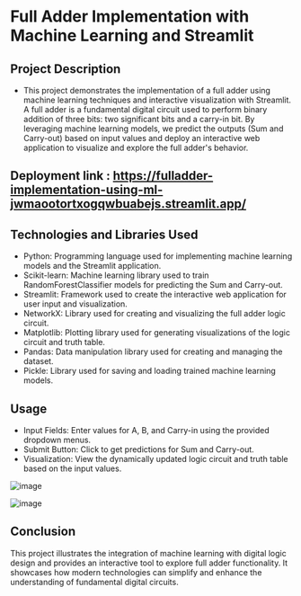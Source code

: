 # Full Adder Implementation with Machine Learning and Streamlit

## Project Description
- This project demonstrates the implementation of a full adder using machine learning techniques and interactive visualization with Streamlit. A full adder is a fundamental digital circuit used to perform binary addition of three bits: two significant bits and a carry-in bit. By leveraging machine learning models, we predict the outputs (Sum and Carry-out) based on input values and deploy an interactive web application to visualize and explore the full adder's behavior.

## Deployment link : https://fulladder-implementation-using-ml-jwmaootortxogqwbuabejs.streamlit.app/

## Technologies and Libraries Used
- Python: Programming language used for implementing machine learning models and the Streamlit application.
- Scikit-learn: Machine learning library used to train RandomForestClassifier models for predicting the Sum and Carry-out.
- Streamlit: Framework used to create the interactive web application for user input and visualization.
- NetworkX: Library used for creating and visualizing the full adder logic circuit.
- Matplotlib: Plotting library used for generating visualizations of the logic circuit and truth table.
- Pandas: Data manipulation library used for creating and managing the dataset.
- Pickle: Library used for saving and loading trained machine learning models.

## Usage
- Input Fields: Enter values for A, B, and Carry-in using the provided dropdown menus.
- Submit Button: Click to get predictions for Sum and Carry-out.
- Visualization: View the dynamically updated logic circuit and truth table based on the input values.

![image](https://github.com/user-attachments/assets/55e48581-1e18-4207-b51b-72637f0b9168)


![image](https://github.com/user-attachments/assets/559aed89-d867-46cf-abb1-96e0ceae97de)


## Conclusion
This project illustrates the integration of machine learning with digital logic design and provides an interactive tool to explore full adder functionality. It showcases how modern technologies can simplify and enhance the understanding of fundamental digital circuits.




